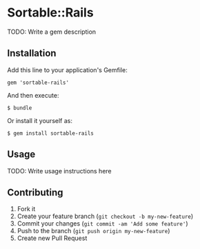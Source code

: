 # Sortable::Rails

TODO: Write a gem description

## Installation

Add this line to your application's Gemfile:

    gem 'sortable-rails'

And then execute:

    $ bundle

Or install it yourself as:

    $ gem install sortable-rails

## Usage

TODO: Write usage instructions here

## Contributing

1. Fork it
2. Create your feature branch (`git checkout -b my-new-feature`)
3. Commit your changes (`git commit -am 'Add some feature'`)
4. Push to the branch (`git push origin my-new-feature`)
5. Create new Pull Request
